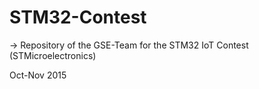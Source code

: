 # STM32-Contest

-> Repository of the GSE-Team for the STM32 IoT Contest (STMicroelectronics)

Oct-Nov 2015
